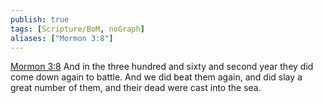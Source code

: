 ```yaml
---
publish: true
tags: [Scripture/BoM, noGraph]
aliases: ["Mormon 3:8"]
---
```

[Mormon 3:8](https://churchofjesuschrist.org/study/scriptures/bofm/morm/3?lang=eng&id=p8#p8) And in the three hundred and sixty and second year they did come down again to battle. And we did beat them again, and did slay a great number of them, and their dead were cast into the sea.
